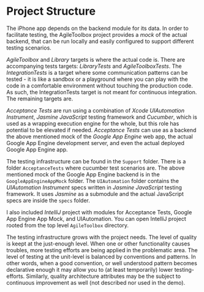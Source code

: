 # Project Structure

The iPhone app depends on the backend module for its data. In order to facilitate testing, the AgileToolbox project provides a _mock_ of the actual backend, that can be run locally and easily configured to support different testing scenarios.

_AgileToolbox_ and _Library_ targets is where the actual code is. There are accompanying tests targets: _LibraryTests_ and _AgileToolboxTests_. The _IntegrationTests_ is a target where some communication patterns can be tested - it is like a sandbox or a playground where you can play with the code in a comfortable environment without touching the production code. As such, the IntegrationTests target is not meant for continuous integration. The remaining targets are.

_Acceptance Tests_ are run using a combination of _Xcode UIAutomation Instrument_, _Jasmine JavaScript_ testing framework and _Cucumber_, which is used as a wrapping execution engine for the whole, but this role has potential to be elevated if needed. _Acceptance Tests_ can use as a backend the above mentioned mock of the _Google App Engine_ web app, the actual Google App Engine development server, and even the actual deployed Google App Engine app.

The testing infrastructure can be found in the `Support` folder. There is a folder `AcceptanceTests` where cucumber test scenarios are. The above mentioned mock of the Google App Engine backend is in the `GoogleAppEngineAppMock` folder. The `UIAutomation` folder contains the _UIAutomation Instrument_ specs written in _Jasmine JavaScript_ testing framework. It uses _Jasmine_ as a submodule and the actual JavaScript specs are inside the `specs` folder.

I also included _IntelliJ_ project with modules for Acceptance Tests, Google App Engine App Mock, and UIAutomation. You can open IntelliJ project rooted from the top level `AgileToolbox` directory.

The testing infrastructure grows with the project needs. The level of quality is keept at the just-enough level. When one or other functionality causes troubles, more testing efforts are being applied in the problematic area. The level of testing at the unit-level is balanced by conventions and patterns. In other words, when a good convention, or well understood pattern becomes declarative enough it may allow you to (at least temporarily) lower testing-efforts. Similarly, quality architecture attributes may be the subject to continuous improvement as well (not described nor used in the demo).
